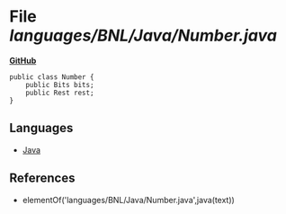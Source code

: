 # File _languages/BNL/Java/Number.java_
**[GitHub](https://github.com/softlang/yas/blob/master/languages/BNL/Java/Number.java)**
```
public class Number {
    public Bits bits;
    public Rest rest;
}
```

## Languages
* [Java](../languages/Java.md)

## References
* elementOf('languages/BNL/Java/Number.java',java(text))
